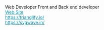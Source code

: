 <style>
  a {
  color: #1090aa
 }
 </style>

Web Developer
Front and Back end developer<br>
<a href="https://carlospegoraro.github.io/portifolio/">Web Site</a> <br>
https://trianglify.io/ <br>
https://svgwave.in/ <br>
